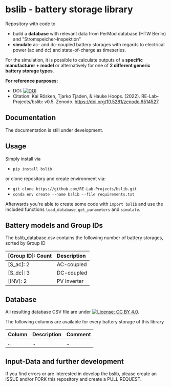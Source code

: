 # bslib - battery storage library

Repository with code to
 
- build a **database** with relevant data from PerMod database (HTW Berlin) and "Stromspeicher-Inspektion"
- **simulate** ac- and dc-coupled battery storages with regards to electrical power (ac and dc) and state-of-charge as timeseries.

For the simulation, it is possible to calculate outputs of a **specific manufacturer + model** or alternatively for one of **2 different generic battery storage types**. 

**For reference purposes:**
- DOI: [![DOI](https://zenodo.org/badge/DOI/10.5281/zenodo.6514527.svg)](https://doi.org/10.5281/zenodo.6514527)
- Citation: Kai Rösken, Tjarko Tjaden, & Hauke Hoops. (2022). RE-Lab-Projects/bslib: v0.5. Zenodo. https://doi.org/10.5281/zenodo.6514527

## Documentation

The documentation is still under development.

## Usage

Simply install via

- `pip install bslib`

or clone repository and create environment via:

- `git clone https://github.com/RE-Lab-Projects/bslib.git`
- `conda env create --name bslib --file requirements.txt`

Afterwards you're able to create some code with `import bslib` and use the included functions `load_database`, `get_parameters` and `simulate`.

## Battery models and Group IDs
The bslib_database.csv contains the following number of battery storages, sorted by Group ID

| [Group ID]: Count | Description |
| :--- | :--- |
| [S_ac]: 2 | AC-coupled |
| [S_dc]: 3 | DC-coupled |
| [INV]: 2 | PV Inverter |

## Database

All resulting database CSV file are under [![License: CC BY 4.0](https://img.shields.io/badge/License-CC%20BY%204.0-lightgrey.svg)](https://creativecommons.org/licenses/by/4.0/).

The following columns are available for every battery storage of this library

| Column | Description | Comment |
| :--- | :--- | :--- |
| .. | .. | .. |


## Input-Data and further development

If you find errors or are interested in develop the bslib, please create an ISSUE and/or FORK this repository and create a PULL REQUEST.
